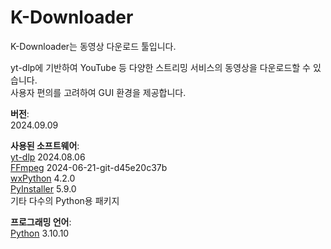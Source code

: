 # K-Downloader
<p>K-Downloader는 동영상 다운로드 툴입니다.
<p>yt-dlp에 기반하여 YouTube 등 다양한 스트리밍 서비스의 동영상을 다운로드할 수 있습니다.
<br>사용자 편의를 고려하여 GUI 환경을 제공합니다.

<p><strong>버전</strong>: 
<br>2024.09.09
<p><strong>사용된 소프트웨어</strong>: 
<br><a href="https://github.com/yt-dlp/yt-dlp">yt-dlp</a> 2024.08.06
<br><a href="https://www.ffmpeg.org/">FFmpeg</a> 2024-06-21-git-d45e20c37b
<br><a href="https://wxpython.org/pages/downloads/">wxPython</a> 4.2.0
<br><a href="https://pyinstaller.org/">PyInstaller</a> 5.9.0  
<br>기타 다수의 Python용 패키지
<p><strong>프로그래밍 언어</strong>:
<br><a href="https://www.python.org/">Python</a> 3.10.10
